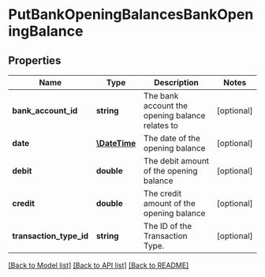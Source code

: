 # PutBankOpeningBalancesBankOpeningBalance

## Properties
Name | Type | Description | Notes
------------ | ------------- | ------------- | -------------
**bank_account_id** | **string** | The bank account the opening balance relates to | [optional] 
**date** | [**\DateTime**](\DateTime.md) | The date of the opening balance | [optional] 
**debit** | **double** | The debit amount of the opening balance | [optional] 
**credit** | **double** | The credit amount of the opening balance | [optional] 
**transaction_type_id** | **string** | The ID of the Transaction Type. | [optional] 

[[Back to Model list]](../README.md#documentation-for-models) [[Back to API list]](../README.md#documentation-for-api-endpoints) [[Back to README]](../README.md)


